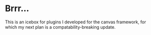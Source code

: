 # Brrr...

This is an icebox for plugins I developed for the canvas framework, for which my next plan is a compatability-breaking update.
